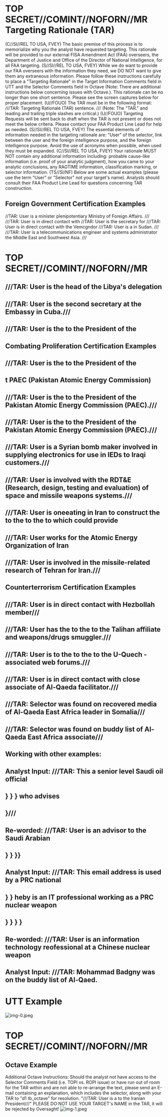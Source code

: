 # TOP SECRET//COMINT//NOFORN//MR <br> Targeting Rationale (TAR) 

(C//SI//REL TO USA, FVEY) The basic premise of this process is to memorialize why you the analyst have requested targeting. This rationale will be provided to our external FISA Amendment Act (FAA) overseers, the Department of Justice and Office of the Director of National Intelligence, for all FAA targeting.
(S//SI//REL TO USA, FVEY) While we do want to provide our FAA overseers with the information they need, we DO NOT want to give them any extraneous information. Please follow these instructions carefully to place a "Targeting Rationale" in the Target Information Comments field in UTT and the Selector Comments field in Octave (Note: There are additional instructions below concerning issues with Octave.). This rationale can be no longer than one short sentence. Please see the screen captures below for proper placement.
(U//FOUO) The TAR must be in the following format: ///TAR: Targeting Rationale (TAR) sentence. $/ / /$ (Note: The "TAR." and leading and trailing triple slashes are critical.)
(U//FOUO) Targeting Requests will be sent back to draft when the TAR is not present or does not meet the below criteria. Please contact your FAA Product Line Lead for help as needed.
(S//SI//REL TO USA, FVEY) The essential elements of information needed in the targeting rationale are: "User" of the selector, link between the user and the foreign intelligence purpose, and the foreign intelligence purpose. Avoid the use of acronyms when possible, when used they must be expanded.
(C//SI//REL TO USA, FVEY) Your rationale MUST NOT contain any additional information including: probable cause-like information (i.e. proof of your analytic judgment), how you came to your analytic conclusions, any RAGTIME information, classification marking, or selector information.
(TS//SI/NF) Below are some actual examples (please use the term "User" or "Selector" not your target's name). Analysts should consult their FAA Product Line Lead for questions concerning TAR construction.

## Foreign Government Certification Examples

//TAR: User is a minister plenipotentiary Ministry of Foreign Affairs. $/ / /$
///TAR: User is in direct contact with
//TAR: User is the secretary for
///TAR: User is in direct contact with the Vemcgndor
///TAR: User is a
in Sudan. $/ / /$
///TAR: User is a telecommunications engineer and systems administrator
the Middle East and Southwest Asia. $/ / /$
# TOP SECRET//COMINT//NOFORN//MR 

## ///TAR: User is the head of the Libya's delegation

## ///TAR: User is the second secretary at the Embassy in Cuba.///

## ///TAR: User is the to the President of the

## Combating Proliferation Certification Examples

## ///TAR: User is the to the President of the

## t PAEC (Pakistan Atomic Energy Commission)

## ///TAR: User is the to the President of the Pakistan Atomic Energy Commission (PAEC).///

## ///TAR: User is the to the President of the Pakistan Atomic Energy Commission (PAEC).///

## ///TAR: User is a Syrian bomb maker involved in supplying electronics for use in IEDs to Iraqi customers.///

## ///TAR: User is involved with the RDT\&E (Research, design, testing and evaluation) of space and missile weapons systems.///

## ///TAR: User is oneeating in Iran to construct the to the to the to which could provide

## ///TAR: User works for the Atomic Energy Organization of Iran

## ///TAR: User is involved in the missile-related research of Tehran for Iran.///

## Counterterrorism Certification Examples

## ///TAR: User is in direct contact with Hezbollah member///

## ///TAR: User has the to the to the Talihan affiliate and weapons/drugs smuggler.///

## ///TAR: User is to the to the to the U-Quech -associated web forums.///

## ///TAR: User is in direct contact with close associate of Al-Qaeda facilitator.///

## ///TAR: Selector was found on recovered media of Al-Qaeda East Africa leader in Somalia///

## ///TAR: Selector was found on buddy list of Al-Qaeda East Africa associate///

## Working with other examples:

## Analyst Input: ///TAR: This a senior level Saudi oil official

## \} \} \} who advises

## \}///

## Re-worded: ///TAR: User is an advisor to the Saudi Arabian

## \} \} \}}

## Analyst Input: ///TAR: This email address is used by a PRC national

## \} \} heby is an IT professional working as a PRC nuclear weapon

## \} \} \} \}

## Re-worded: ///TAR: User is an information technology reofessional at a Chinese nuclear weapon

## Analyst Input: ///TAR: Mohammad Badgny was on the buddy list of Al-Qaed.
# UTT Example 

![img-0.jpeg](img-0.jpeg)
# TOP SECRET//COMINT//NOFORN//MR 

## Octave Example

Additional Octave Instructions:
Should the analyst not have access to the Selector Comments Field (i.e. TOPI vs. ROPI issue) or have run out of room for the TAR within and are not able to re-arrange the text, please send an E-mail containing an explanation, which includes the selector, along with your TAR to "d1 tb_octave" for resolution.
"///TAR: User is a to the Iranian President///"
PLEASE DO NOT USE YOUR TARGET's NAME in the TAR, it will be rejected by Oversaght!
![img-1.jpeg](img-1.jpeg)
